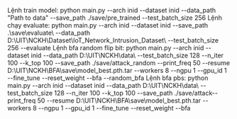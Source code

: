 Lệnh train model: python main.py --arch inid --dataset inid --data_path "Path to data" --save_path ./save/pre_trained --test_batch_size 256
Lệnh chạy evaluate: python main.py --arch inid --dataset inid --save_path .\save\evaluate\ --data_path D:\UIT\NCKH\Dataset\IoT_Network_Intrusion_Dataset\ --test_batch_size 256 --evaluate
Lệnh bfa random flip bit: python main.py --arch inid --dataset inid --data_path D:\UIT\NCKH\data\ --test_batch_size 128 --n_iter 100 --k_top 100 --save_path ./save/attack_random --print_freq 50 --resume D:\UIT\NCKH\BFA\save\model_best.pth.tar --workers 8 --ngpu 1 --gpu_id 1 --fine_tune --reset_weight --bfa --random_bfa
Lệnh bfa pbs: python main.py --arch inid --dataset inid --data_path D:\UIT\NCKH\data\ --test_batch_size 128 --n_iter 100 --k_top 100 --save_path ./save/attack--print_freq 50 --resume D:\UIT\NCKH\BFA\save\model_best.pth.tar --workers 8 --ngpu 1 --gpu_id 1 --fine_tune --reset_weight --bfa
